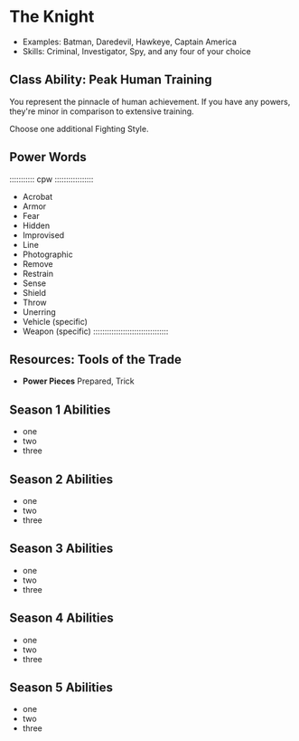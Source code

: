 # The Knight 
- Examples: Batman, Daredevil, Hawkeye, Captain America
- Skills: Criminal, Investigator, Spy, and any four of your choice

## Class Ability: Peak Human Training

You represent the pinnacle of human achievement. If you have
any powers, they're minor in comparison to extensive training.

Choose one additional Fighting Style.

## Power Words

::::::::::: cpw :::::::::::::::::
- Acrobat
- Armor
- Fear
- Hidden
- Improvised
- Line
- Photographic
- Remove
- Restrain
- Sense
- Shield
- Throw
- Unerring
- Vehicle (specific)
- Weapon (specific)
:::::::::::::::::::::::::::::::::

## Resources: Tools of the Trade

- **Power Pieces** Prepared, Trick

## Season 1 Abilities

- one
- two
- three

## Season 2 Abilities

- one
- two
- three

## Season 3 Abilities

- one
- two
- three

## Season 4 Abilities

- one
- two
- three

## Season 5 Abilities

- one
- two
- three

